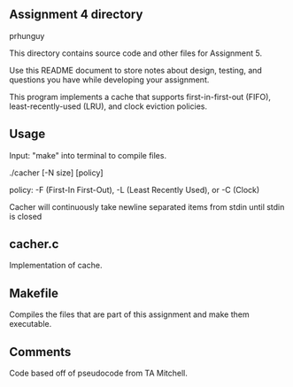## Assignment 4 directory

prhunguy

This directory contains source code and other files for Assignment 5.

Use this README document to store notes about design, testing, and
questions you have while developing your assignment.

This program implements a cache that supports first-in-first-out (FIFO), least-recently-used (LRU), and clock eviction policies.

## Usage

Input: "make" into terminal to compile files.

./cacher [-N size] [policy]

policy: -F (First-In First-Out), -L (Least Recently Used), or -C (Clock)

Cacher will continuously take newline separated items from stdin until stdin is closed

## cacher.c

Implementation of cache.

## Makefile

Compiles the files that are part of this assignment and make them executable.

## Comments

Code based off of pseudocode from TA Mitchell.
